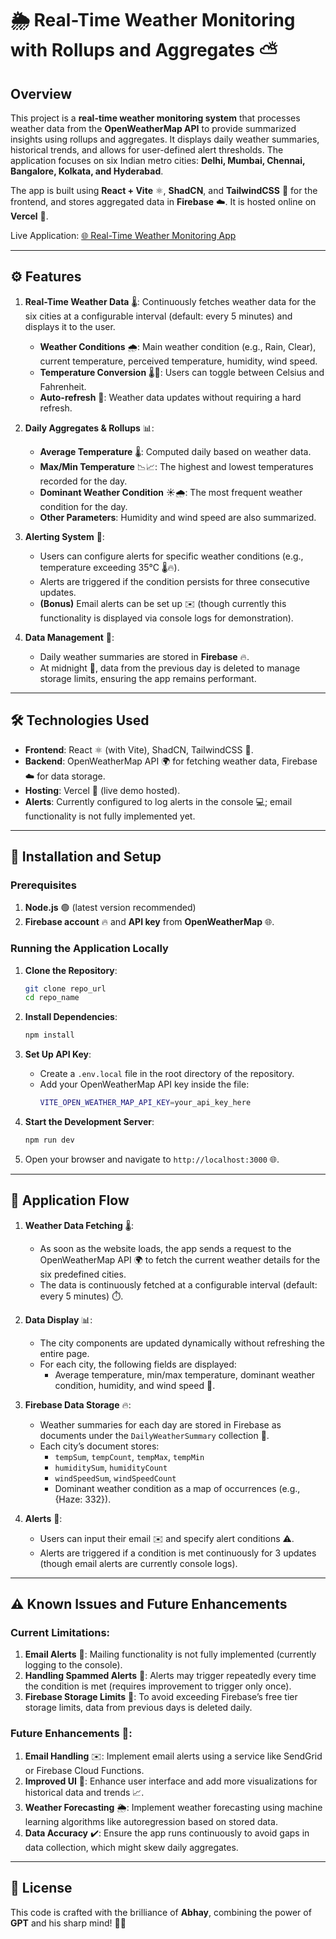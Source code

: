 # 🌦️ Real-Time Weather Monitoring with Rollups and Aggregates ⛅

## Overview

This project is a **real-time weather monitoring system** that processes weather data from the **OpenWeatherMap API** to provide summarized insights using rollups and aggregates. It displays daily weather summaries, historical trends, and allows for user-defined alert thresholds. The application focuses on six Indian metro cities: **Delhi, Mumbai, Chennai, Bangalore, Kolkata, and Hyderabad**.

The app is built using **React + Vite** ⚛️, **ShadCN**, and **TailwindCSS** 🎨 for the frontend, and stores aggregated data in **Firebase** ☁️. It is hosted online on **Vercel** 🚀.

Live Application: [🌐 Real-Time Weather Monitoring App](https://realtime-weather-app-ebon.vercel.app/)

---

## ⚙️ Features

1. **Real-Time Weather Data** 🌡️: Continuously fetches weather data for the six cities at a configurable interval (default: every 5 minutes) and displays it to the user.
   - **Weather Conditions** 🌧️: Main weather condition (e.g., Rain, Clear), current temperature, perceived temperature, humidity, wind speed.
   - **Temperature Conversion** 🌡️🔄: Users can toggle between Celsius and Fahrenheit.
   - **Auto-refresh** 🔄: Weather data updates without requiring a hard refresh.
   
2. **Daily Aggregates & Rollups** 📊:
   - **Average Temperature** 🌡️: Computed daily based on weather data.
   - **Max/Min Temperature** 📉📈: The highest and lowest temperatures recorded for the day.
   - **Dominant Weather Condition** ☀️🌧️: The most frequent weather condition for the day.
   - **Other Parameters**: Humidity and wind speed are also summarized.
   
3. **Alerting System** 🚨:
   - Users can configure alerts for specific weather conditions (e.g., temperature exceeding 35°C 🌡️🔥).
   - Alerts are triggered if the condition persists for three consecutive updates.
   - **(Bonus)** Email alerts can be set up ✉️ (though currently this functionality is displayed via console logs for demonstration).

4. **Data Management** 💾:
   - Daily weather summaries are stored in **Firebase** 🔥.
   - At midnight 🌙, data from the previous day is deleted to manage storage limits, ensuring the app remains performant.

---

## 🛠️ Technologies Used

- **Frontend**: React ⚛️ (with Vite), ShadCN, TailwindCSS 🎨.
- **Backend**: OpenWeatherMap API 🌍 for fetching weather data, Firebase ☁️ for data storage.
- **Hosting**: Vercel 🚀 (live demo hosted).
- **Alerts**: Currently configured to log alerts in the console 💻; email functionality is not fully implemented yet.

---

## 🧰 Installation and Setup

### Prerequisites
1. **Node.js** 🟢 (latest version recommended)
2. **Firebase account** 🔥 and **API key** from **OpenWeatherMap** 🌐.

### Running the Application Locally

1. **Clone the Repository**:
   ```bash
   git clone repo_url
   cd repo_name
   ```

2. **Install Dependencies**:
   ```bash
   npm install
   ```

3. **Set Up API Key**:
   - Create a `.env.local` file in the root directory of the repository.
   - Add your OpenWeatherMap API key inside the file:
     ```bash
     VITE_OPEN_WEATHER_MAP_API_KEY=your_api_key_here
     ```

4. **Start the Development Server**:
   ```bash
   npm run dev
   ```

5. Open your browser and navigate to `http://localhost:3000` 🌐.

---

## 🔄 Application Flow

1. **Weather Data Fetching** 🌡️:
   - As soon as the website loads, the app sends a request to the OpenWeatherMap API 🌍 to fetch the current weather details for the six predefined cities.
   - The data is continuously fetched at a configurable interval (default: every 5 minutes) ⏱️.
   
2. **Data Display** 📊:
   - The city components are updated dynamically without refreshing the entire page.
   - For each city, the following fields are displayed:
     - Average temperature, min/max temperature, dominant weather condition, humidity, and wind speed 💨.

3. **Firebase Data Storage** 🔥:
   - Weather summaries for each day are stored in Firebase as documents under the `DailyWeatherSummary` collection 📁.
   - Each city’s document stores:
     - `tempSum`, `tempCount`, `tempMax`, `tempMin`
     - `humiditySum`, `humidityCount`
     - `windSpeedSum`, `windSpeedCount`
     - Dominant weather condition as a map of occurrences (e.g., {Haze: 332}).

4. **Alerts** 🚨:
   - Users can input their email ✉️ and specify alert conditions ⚠️.
   - Alerts are triggered if a condition is met continuously for 3 updates (though email alerts are currently console logs).

---

## ⚠️ Known Issues and Future Enhancements

### Current Limitations:
1. **Email Alerts** 📧: Mailing functionality is not fully implemented (currently logging to the console).
2. **Handling Spammed Alerts** 🔁: Alerts may trigger repeatedly every time the condition is met (requires improvement to trigger only once).
3. **Firebase Storage Limits** 💾: To avoid exceeding Firebase’s free tier storage limits, data from previous days is deleted daily.

### Future Enhancements 🚀:
1. **Email Handling** ✉️: Implement email alerts using a service like SendGrid or Firebase Cloud Functions.
2. **Improved UI** 🎨: Enhance user interface and add more visualizations for historical data and trends 📈.
3. **Weather Forecasting** 🌦️: Implement weather forecasting using machine learning algorithms like autoregression based on stored data.
4. **Data Accuracy** ✔️: Ensure the app runs continuously to avoid gaps in data collection, which might skew daily aggregates.

---

## 📄 License

This code is crafted with the brilliance of **Abhay**, combining the power of **GPT** and his sharp mind! 🤖💡